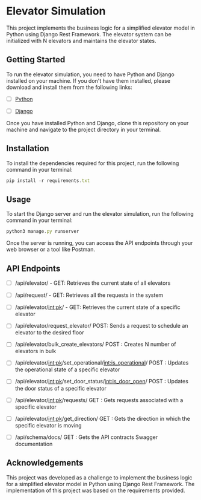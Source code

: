 # Elevator Simulation

This project implements the business logic for a simplified elevator model in Python using Django Rest Framework. The elevator system can be initialized with N elevators and maintains the elevator states.

## Getting Started
To run the elevator simulation, you need to have Python and Django installed on your machine. If you don't have them installed, please download and install them from the following links:

- [ ] [Python](https://www.python.org/downloads/)
- [ ] [Django](https://www.djangoproject.com/)



Once you have installed Python and Django, clone this repository on your machine and navigate to the project directory in your terminal.

## Installation
To install the dependencies required for this project, run the following command in your terminal:

```js
pip install -r requirements.txt
```

## Usage
To start the Django server and run the elevator simulation, run the following command in your terminal:

```js
python3 manage.py runserver
```

Once the server is running, you can access the API endpoints through your web browser or a tool like Postman.

## API Endpoints

  - [ ] /api/elevator/ - GET: Retrieves the current state of all elevators
  - [ ] /api/request/ - GET: Retrieves all the requests in the system
  - [ ] /api/elevator/<int:pk>/ - GET: Retrieves the current state of a specific elevator
  - [ ] /api/elevator/request_elevator/ POST: Sends a request to schedule an elevator to the desired floor
  - [ ] /api/elevator/bulk_create_elevators/ POST : Creates N number of elevators in bulk
  - [ ] /api/elevator/<int:pk>/set_operational/<int:is_operational>/ POST : Updates the operational state of a specific elevator
  - [ ] /api/elevator/<int:pk>/set_door_status/<int:is_door_open>/ POST : Updates the door status of a specific elevator
  - [ ] /api/elevator/<int:pk>/requests/ GET : Gets requests associated with a specific elevator
  - [ ] /api/elevator/<int:pk>/get_direction/ GET : Gets the direction in which the specific elevator is moving
  - [ ] /api/schema/docs/ GET : Gets the API contracts Swagger documentation


## Acknowledgements
This project was developed as a challenge to implement the business logic for a simplified elevator model in Python using Django Rest Framework. The implementation of this project was based on the requirements provided.

